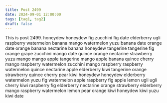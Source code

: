 ```yaml
---
title: Post 2499
date: 2024-09-01 12:00:00
tags: [tag1, tag2]
draft: false
---
```

This is post 2499.
honeydew
honeydew
fig
zucchini
fig
date
elderberry
ugli
raspberry
watermelon
banana
mango
watermelon
yuzu
banana
date
orange
date
orange
banana
nectarine
banana
honeydew
tangerine
tangerine
fig
orange
grape
zucchini
mango
date
quince
orange
nectarine
strawberry
yuzu
mango
mango
apple
tangerine
mango
apple
banana
quince
cherry
mango
raspberry
watermelon
zucchini
mango
raspberry
raspberry
watermelon
quince
nectarine
apple
elderberry
kiwi
tangerine
orange
strawberry
quince
cherry
pear
kiwi
honeydew
honeydew
elderberry
watermelon
yuzu
fig
watermelon
apple
raspberry
fig
apple
lemon
ugli
ugli
cherry
kiwi
raspberry
fig
elderberry
nectarine
orange
strawberry
elderberry
mango
raspberry
watermelon
lemon
pear
orange
kiwi
honeydew
kiwi
yuzu
kiwi
date
